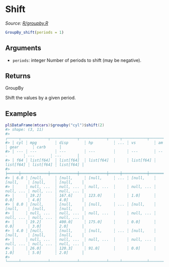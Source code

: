 # Shift

*Source: [R/groupby.R](https://github.com/pola-rs/r-polars/tree/main/R/groupby.R)*

```r
GroupBy_shift(periods = 1)
```

## Arguments

- `periods`: integer Number of periods to shift (may be negative).

## Returns

GroupBy

Shift the values by a given period.

## Examples

<pre class='r-example'><code><span class='r-in'><span><span class='va'>pl</span><span class='op'>$</span><span class='fu'>DataFrame</span><span class='op'>(</span><span class='va'>mtcars</span><span class='op'>)</span><span class='op'>$</span><span class='fu'>groupby</span><span class='op'>(</span><span class='st'>"cyl"</span><span class='op'>)</span><span class='op'>$</span><span class='fu'>shift</span><span class='op'>(</span><span class='fl'>2</span><span class='op'>)</span></span></span>
<span class='r-out co'><span class='r-pr'>#&gt;</span> shape: (3, 11)</span>
<span class='r-out co'><span class='r-pr'>#&gt;</span> ┌─────┬────────────┬────────────┬────────────┬─────┬───────────┬───────────┬───────────┬───────────┐</span>
<span class='r-out co'><span class='r-pr'>#&gt;</span> │ cyl ┆ mpg        ┆ disp       ┆ hp         ┆ ... ┆ vs        ┆ am        ┆ gear      ┆ carb      │</span>
<span class='r-out co'><span class='r-pr'>#&gt;</span> │ --- ┆ ---        ┆ ---        ┆ ---        ┆     ┆ ---       ┆ ---       ┆ ---       ┆ ---       │</span>
<span class='r-out co'><span class='r-pr'>#&gt;</span> │ f64 ┆ list[f64]  ┆ list[f64]  ┆ list[f64]  ┆     ┆ list[f64] ┆ list[f64] ┆ list[f64] ┆ list[f64] │</span>
<span class='r-out co'><span class='r-pr'>#&gt;</span> ╞═════╪════════════╪════════════╪════════════╪═════╪═══════════╪═══════════╪═══════════╪═══════════╡</span>
<span class='r-out co'><span class='r-pr'>#&gt;</span> │ 6.0 ┆ [null,     ┆ [null,     ┆ [null,     ┆ ... ┆ [null,    ┆ [null,    ┆ [null,    ┆ [null,    │</span>
<span class='r-out co'><span class='r-pr'>#&gt;</span> │     ┆ null, ...  ┆ null, ...  ┆ null, ...  ┆     ┆ null, ... ┆ null, ... ┆ null, ... ┆ null, ... │</span>
<span class='r-out co'><span class='r-pr'>#&gt;</span> │     ┆ 19.2]      ┆ 167.6]     ┆ 123.0]     ┆     ┆ 1.0]      ┆ 0.0]      ┆ 4.0]      ┆ 4.0]      │</span>
<span class='r-out co'><span class='r-pr'>#&gt;</span> │ 8.0 ┆ [null,     ┆ [null,     ┆ [null,     ┆ ... ┆ [null,    ┆ [null,    ┆ [null,    ┆ [null,    │</span>
<span class='r-out co'><span class='r-pr'>#&gt;</span> │     ┆ null, ...  ┆ null, ...  ┆ null, ...  ┆     ┆ null, ... ┆ null, ... ┆ null, ... ┆ null, ... │</span>
<span class='r-out co'><span class='r-pr'>#&gt;</span> │     ┆ 19.2]      ┆ 400.0]     ┆ 175.0]     ┆     ┆ 0.0]      ┆ 0.0]      ┆ 3.0]      ┆ 2.0]      │</span>
<span class='r-out co'><span class='r-pr'>#&gt;</span> │ 4.0 ┆ [null,     ┆ [null,     ┆ [null,     ┆ ... ┆ [null,    ┆ [null,    ┆ [null,    ┆ [null,    │</span>
<span class='r-out co'><span class='r-pr'>#&gt;</span> │     ┆ null, ...  ┆ null, ...  ┆ null, ...  ┆     ┆ null, ... ┆ null, ... ┆ null, ... ┆ null, ... │</span>
<span class='r-out co'><span class='r-pr'>#&gt;</span> │     ┆ 26.0]      ┆ 120.3]     ┆ 91.0]      ┆     ┆ 0.0]      ┆ 1.0]      ┆ 5.0]      ┆ 2.0]      │</span>
<span class='r-out co'><span class='r-pr'>#&gt;</span> └─────┴────────────┴────────────┴────────────┴─────┴───────────┴───────────┴───────────┴───────────┘</span>
 </code></pre>